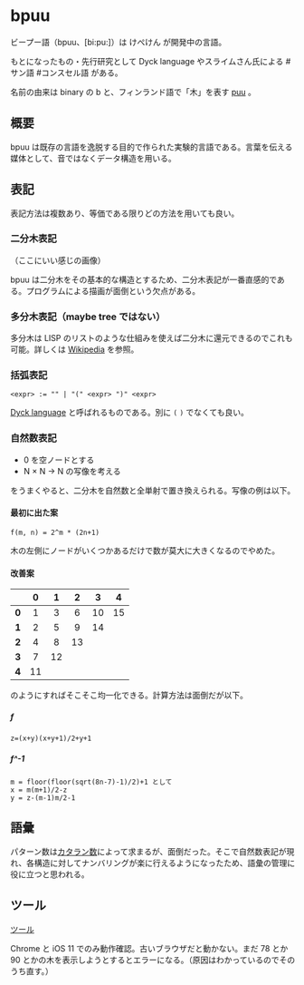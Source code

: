 # bpuu

ビープー語（bpuu、[bi:pu:]）は けぺけん が開発中の言語。

もとになったもの・先行研究として Dyck language やスライムさん氏による #サン語 #コンスセル語 がある。

名前の由来は binary の b と、フィンランド語で「木」を表す [puu](https://ja.wiktionary.org/wiki/puu) 。

## 概要

bpuu は既存の言語を逸脱する目的で作られた実験的言語である。言葉を伝える媒体として、音ではなくデータ構造を用いる。

## 表記

表記方法は複数あり、等価である限りどの方法を用いても良い。

### 二分木表記

（ここにいい感じの画像）

bpuu は二分木をその基本的な構造とするため、二分木表記が一番直感的である。プログラムによる描画が面倒という欠点がある。

### 多分木表記（maybe tree ではない）

多分木は LISP のリストのような仕組みを使えば二分木に還元できるのでこれも可能。詳しくは [Wikipedia](https://ja.m.wikipedia.org/wiki/%E4%BA%8C%E5%88%86%E6%9C%A8#N%E9%80%B2%E6%9C%A8%E3%81%AE%E4%BA%8C%E5%88%86%E6%9C%A8%E8%A1%A8%E7%8F%BE) を参照。

### 括弧表記

```
<expr> := "" | "(" <expr> ")" <expr>
```
[Dyck language](https://ja.wikipedia.org/wiki/%E3%83%87%E3%82%A3%E3%83%83%E3%82%AF%E8%A8%80%E8%AA%9E) と呼ばれるものである。別に `(` `)` でなくても良い。

### 自然数表記

- 0 を空ノードとする
- N &times; N &rarr; N の写像を考える

をうまくやると、二分木を自然数と全単射で置き換えられる。写像の例は以下。

#### 最初に出た案
```
f(m, n) = 2^m * (2n+1)
```
木の左側にノードがいくつかあるだけで数が莫大に大きくなるのでやめた。

#### 改善案

|     |  0|  1|  2|  3|  4|
|:---:|:-:|:-:|:-:|:-:|:-:|
|__0__|  1|  3|  6| 10| 15|
|__1__|  2|  5|  9| 14|   |
|__2__|  4|  8| 13|   |   |
|__3__|  7| 12|   |   |   |
|__4__| 11|   |   |   |   |

のようにすればそこそこ均一化できる。計算方法は面倒だが以下。
##### f
```
z=(x+y)(x+y+1)/2+y+1
```
##### f^-1
```
m = floor(floor(sqrt(8n-7)-1)/2)+1 として
x = m(m+1)/2-z
y = z-(m-1)m/2-1
```

## 語彙
パターン数は[カタラン数](https://ja.wikipedia.org/wiki/%E3%82%AB%E3%82%BF%E3%83%A9%E3%83%B3%E6%95%B0)によって求まるが、面倒だった。そこで自然数表記が現れ、各構造に対してナンバリングが楽に行えるようになったため、語彙の管理に役に立つと思われる。

## ツール

[ツール](tool)

Chrome と iOS 11 でのみ動作確認。古いブラウザだと動かない。まだ 78 とか 90 とかの木を表示しようとするとエラーになる。（原因はわかっているのでそのうち直す。）
